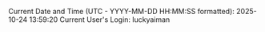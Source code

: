 Current Date and Time (UTC - YYYY-MM-DD HH:MM:SS formatted): 2025-10-24 13:59:20
Current User's Login: luckyaiman
